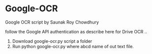 # Google-OCR
Google OCR script by Saunak Roy Chowdhury

follow the Google API authentication as describe here for Drive OCR .. 


1. Download google-ocr.py script a folder
2. Run python google-ocr.py <abcd>  where abcd name of out text file.
